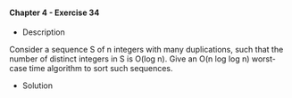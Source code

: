 #### Chapter 4 - Exercise 34

* Description

Consider a sequence S of n integers with many duplications, such that the
number of distinct integers in S is O(log n). Give an O(n log log n) worst-case
time algorithm to sort such sequences.

* Solution

